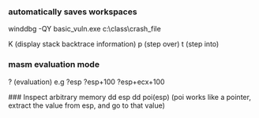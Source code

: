### automatically saves workspaces
winddbg -QY basic_vuln.exe c:\class\crash_file 

K (display stack backtrace information)
p (step over)
t (step into)

### masm evaluation mode
<p>? (evaluation)
e.g  ?esp 
     ?esp+100
     ?esp+ecx+100  
</p>
### Inspect arbitrary memory 
dd esp 
dd poi(esp)   (poi works like a pointer, extract the value from esp, and go to that value)
